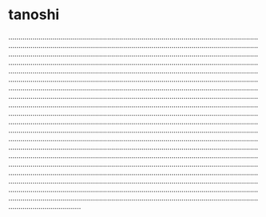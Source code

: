 # tanoshi

....................................................................................................................................................................................................................................................................................................................................................................................................................................................................................................................................................................................................................................................................................................................................................................................................................................................................................................................................................................................................................................................................................................................................................................................................................................................................................................................................................................................................................................................................................................................................................................................................................................................................................................................................................................................................................................................................................................................................................................................................................................................................................................................................................................................................................................................................................................................................................................................................................................................................................................................................................................................................................